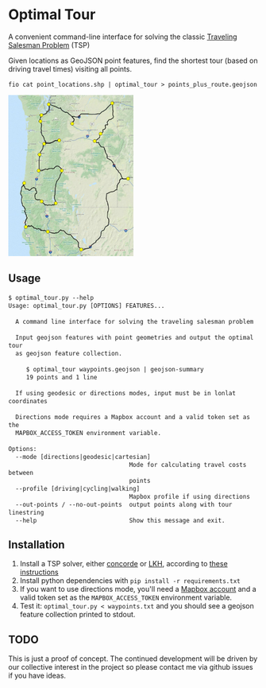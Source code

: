 # Optimal Tour

A convenient command-line interface for solving the classic
[Traveling Salesman Problem](https://simple.wikipedia.org/wiki/Travelling_salesman_problem) (TSP)

Given locations as GeoJSON point features, find the shortest tour (based on driving travel times) visiting all points.

    fio cat point_locations.shp | optimal_tour > points_plus_route.geojson

<img src="tour.png" width="50%">

## Usage

```
$ optimal_tour.py --help
Usage: optimal_tour.py [OPTIONS] FEATURES...

  A command line interface for solving the traveling salesman problem

  Input geojson features with point geometries and output the optimal tour
  as geojson feature collection.

     $ optimal_tour waypoints.geojson | geojson-summary
     19 points and 1 line

  If using geodesic or directions modes, input must be in lonlat coordinates

  Directions mode requires a Mapbox account and a valid token set as the
  MAPBOX_ACCESS_TOKEN environment variable.

Options:
  --mode [directions|geodesic|cartesian]
                                  Mode for calculating travel costs between
                                  points
  --profile [driving|cycling|walking]
                                  Mapbox profile if using directions
  --out-points / --no-out-points  output points along with tour linestring
  --help                          Show this message and exit.
```

## Installation

1. Install a TSP solver, either [concorde](http://www.math.uwaterloo.ca/tsp/concorde.html) or [LKH](http://www.akira.ruc.dk/~keld/research/LKH/), according to [these instructions](https://github.com/perrygeo/pytsp/wiki/Installing-Solvers)
1. Install python dependencies with `pip install -r requirements.txt`
1. If you want to use directions mode, you'll need a [Mapbox account](https://www.mapbox.com/studio/signup/) and a valid token set as the `MAPBOX_ACCESS_TOKEN` environment variable.
1. Test it: `optimal_tour.py < waypoints.txt` and you should see a geojson feature collection printed to stdout.

## TODO 

This is just a proof of concept. The continued development will be driven by our
collective interest in the project so please contact me via github issues if you have ideas.
